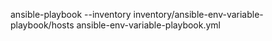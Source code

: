ansible-playbook --inventory inventory/ansible-env-variable-playbook/hosts ansible-env-variable-playbook.yml